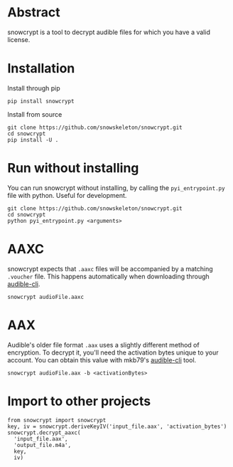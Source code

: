 # Abstract

snowcrypt is a tool to decrypt audible files for which you have a valid license.

# Installation

Install through pip
```
pip install snowcrypt
```

Install from source
```
git clone https://github.com/snowskeleton/snowcrypt.git
cd snowcrypt
pip install -U .
```

# Run without installing
You can run snowcrypt without installing,
by calling the `pyi_entrypoint.py` file with python.
Useful for development.
```
git clone https://github.com/snowskeleton/snowcrypt.git
cd snowcrypt
python pyi_entrypoint.py <arguments>
```

# AAXC
snowcrypt expects that `.aaxc` files will be accompanied by a matching `.voucher` file.
This happens automatically when downloading through [audible-cli](https://github.com/mkb79/audible-cli).
```
snowcrypt audioFile.aaxc
```

# AAX
Audible's older file format `.aax` uses a slightly different method of encryption. To decrypt it, you'll need the activation bytes unique to your account. 
You can obtain this value with mkb79's [audible-cli](https://github.com/mkb79/audible-cli) tool.
```
snowcrypt audioFile.aax -b <activationBytes>
```

# Import to other projects
```
from snowcrypt import snowcrypt
key, iv = snowcrypt.deriveKeyIV('input_file.aax', 'activation_bytes')
snowcrypt.decrypt_aaxc(
  'input_file.aax', 
  'output_file.m4a',
  key,
  iv)
```
